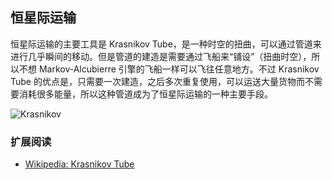## 恒星际运输


恒星际运输的主要工具是 Krasnikov Tube，是一种时空的扭曲，可以通过管道来进行几乎瞬间的移动。但是管道的建造是需要通过飞船来“铺设”（扭曲时空），所以不想 Markov-Alcubierre 引擎的飞船一样可以飞往任意地方。不过 Krasnikov Tube 的优点是，只需要一次建造，之后多次重复使用，可以运送大量货物而不需要消耗很多能量，所以这种管道成为了恒星际运输的一种主要手段。

![Krasnikov](https://upload.wikimedia.org/wikipedia/commons/6/62/Krasnikov.PNG)



### 扩展阅读


*  [Wikipedia: Krasnikov Tube](https://en.wikipedia.org/wiki/Krasnikov_tube)
